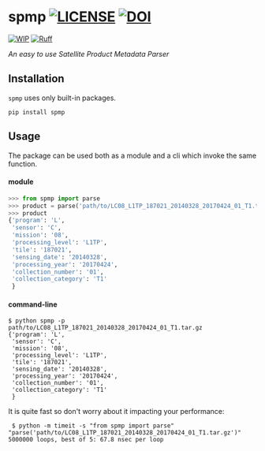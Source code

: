 # spmp [![LICENSE](https://img.shields.io/github/license/pierre-manchon/INPMT)](https://www.gnu.org/licenses/gpl-3.0.en.html) [![DOI](https://zenodo.org/badge/DOI/10.5281/zenodo.8114950.svg)](https://doi.org/10.5281/zenodo.8114950)
[![WIP](https://www.repostatus.org/badges/latest/wip.svg)](https://www.repostatus.org/#wip)
[![Ruff](https://img.shields.io/endpoint?url=https://raw.githubusercontent.com/charliermarsh/ruff/main/assets/badge/v1.json)](https://github.com/charliermarsh/ruff)

*An easy to use Satellite Product Metadata Parser*
## Installation
`spmp` uses only built-in packages.

``pip install spmp``

## Usage
The package can be used both as a module and a cli which invoke the same
function.

#### module
```python
>>> from spmp import parse
>>> product = parse('path/to/LC08_L1TP_187021_20140328_20170424_01_T1.tar.gz')
>>> product
{'program': 'L',
 'sensor': 'C',
 'mission': '08',
 'processing_level': 'L1TP',
 'tile': '187021',
 'sensing_date': '20140328',
 'processing_year': '20170424',
 'collection_number': '01',
 'collection_category': 'T1'
 }
```
#### command-line
```shell
$ python spmp -p path/to/LC08_L1TP_187021_20140328_20170424_01_T1.tar.gz
{'program': 'L',
 'sensor': 'C',
 'mission': '08',
 'processing_level': 'L1TP',
 'tile': '187021',
 'sensing_date': '20140328',
 'processing_year': '20170424',
 'collection_number': '01',
 'collection_category': 'T1'
 }
```

It is quite fast so don't worry about it impacting your performance:

```shell
 $ python -m timeit -s "from spmp import parse" "parse('path/to/LC08_L1TP_187021_20140328_20170424_01_T1.tar.gz')"
5000000 loops, best of 5: 67.8 nsec per loop
```